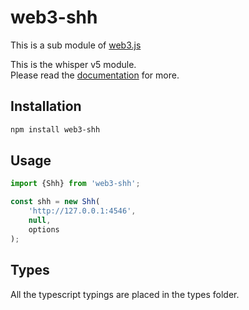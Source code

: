 # web3-shh

This is a sub module of [web3.js][repo]

This is the whisper v5 module.   
Please read the [documentation][docs] for more.

## Installation

```bash
npm install web3-shh
```

## Usage

```js
import {Shh} from 'web3-shh';

const shh = new Shh(
    'http://127.0.0.1:4546',
    null,
    options
);
```

## Types 

All the typescript typings are placed in the types folder. 

[docs]: https://pweb3js.readthedocs.io/en/latest/
[repo]: https://github.com/pchain-org/pweb3
